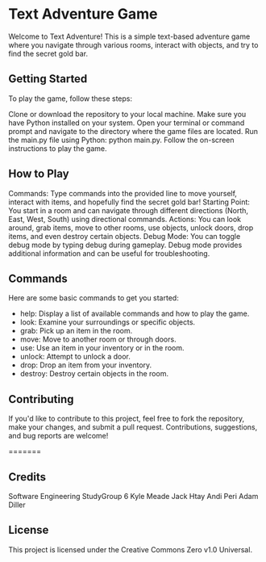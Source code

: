 # Text Adventure Game

Welcome to Text Adventure! This is a simple text-based adventure game where you navigate through various rooms, interact with objects, and try to find the secret gold bar.

## Getting Started
To play the game, follow these steps:

Clone or download the repository to your local machine.
Make sure you have Python installed on your system.
Open your terminal or command prompt and navigate to the directory where the game files are located.
Run the main.py file using Python: python main.py.
Follow the on-screen instructions to play the game.
## How to Play
Commands: Type commands into the provided line to move yourself, interact with items, and hopefully find the secret gold bar!
Starting Point: You start in a room and can navigate through different directions (North, East, West, South) using directional commands.
Actions: You can look around, grab items, move to other rooms, use objects, unlock doors, drop items, and even destroy certain objects.
Debug Mode: You can toggle debug mode by typing debug during gameplay. Debug mode provides additional information and can be useful for troubleshooting.
## Commands
Here are some basic commands to get you started:

- help: Display a list of available commands and how to play the game.
- look: Examine your surroundings or specific objects.
- grab: Pick up an item in the room.
- move: Move to another room or through doors.
- use: Use an item in your inventory or in the room.
- unlock: Attempt to unlock a door.
- drop: Drop an item from your inventory.
- destroy: Destroy certain objects in the room.


## Contributing
If you'd like to contribute to this project, feel free to fork the repository, make your changes, and submit a pull request. Contributions, suggestions, and bug reports are welcome!


=======
## Credits
Software Engineering StudyGroup 6
	Kyle Meade
	Jack Htay
	Andi Peri
	Adam Diller


## License
This project is licensed under the Creative Commons Zero v1.0 Universal.
